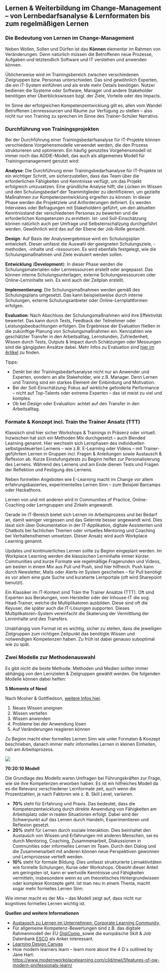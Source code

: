 ## Lernen & Weiterbildung im Change-Management – von Lernbedarfsanalyse & Lernformaten bis zum regelmäßigen Lernen ##

### Die Bedeutung von Lernen im Change-Management ###

Neben Wollen, Sollen und Dürfen ist das **Können** elementar im Rahmen von Veränderungen. Denn natürlich müssen die Betroffenen neue Prozesse, Aufgaben und letztendlich Software und IT verstehen und anwenden können. 

Üblicherweise wird im Trainingsbereich zwischen verschiedenen Zielgruppen bzw. Personas unterschieden. Das sind gewöhnlich Experten, die ein IT-System einführen und als erste mehr Details benötigen. Nutzer bedienen die Systeme oder Software, Manager und andere Stakeholder benötigen eher Überblickswissen bzgl. der Ziele, Vorteile oder des Impacts.

Im Sinne der erfolgreichen Kompetenzentwicklung gilt es, allen vom Wandel Betroffenen Lernressourcen und Räume zur Verfügung zu stellen – also nicht nur von Training zu sprechen im Sinne des Trainer-Schüler Narrativs.

### Durchführung von Trainingsprojekten ###

Bei der Durchführung einer Trainingsbedarfsanalyse für IT-Projekte können verschiedene Vorgehensmodelle verwendet werden, die den Prozess strukturieren und optimieren. Ein häufig genutztes Vorgehensmodell ist immer noch das ADDIE-Modell, das auch als allgemeines Modell für Trainingsmanagement genutzt wird:

**Analyse**: Die Durchführung einer Trainingsbedarfsanalyse für IT-Projekte ist ein wichtiger Schritt, um sicherzustellen, dass das Team über die erforderlichen Fähigkeiten und Kenntnisse verfügt, um das Projekt erfolgreich umzusetzen. Eine gründliche Analyse hilft, die Lücken im Wissen und den Schulungsbedarf der Teammitglieder zu identifizieren, um gezielte Maßnahmen zur Kompetenzentwicklung ergreifen zu können. In dieser Phase werden die Projektziele und Anforderungen definiert. Es werden Interviews oder Befragungen mit Stakeholdern geführt, um den aktuellen Kenntnisstand der verschiedenen Personas zu bewerten und die erforderlichen Kompetenzen zu ermitteln.
Ist- und Soll-Einschätzung können natürlich auch per Umfrage und Selbsteinschätzung durchgeführt werden. Gewöhnlich wird das auf der Ebene der Job-Rolle gemacht. 

**Design**: Auf Basis der Analyseergebnisse wird ein Schulungsplan entwickelt. Dieser umfasst die Auswahl der geeigneten Schulungsziele, -methoden, -inhalte und -ressourcen. Es wird ebenfalls festgelegt, wie die Schulungsmaßnahmen und Ziele evaluiert werden sollen.

**Entwicklung** (**Development**): In dieser Phase werden die Schulungsmaterialien oder Lernressourcen erstellt oder angepasst. Das können interne Schulungsunterlagen, externe Schulungsressourcen oder Online-Lerninhalte sein. Es wird auch der Zeitplan erstellt.

**Implementierung**: Die Schulungsmaßnahmen werden gemäß des Schulungsplans umgesetzt. Das kann beispielsweise durch interne Schulungen, externe Schulungsanbieter oder Online-Lernplattformen erfolgen.

**Evaluation**: Nach Abschluss der Schulungsmaßnahmen wird ihre Effektivität bewertet. Das kann durch Tests, Feedback der Teilnehmer oder Leistungsbeobachtungen erfolgen. Die Ergebnisse der Evaluation fließen in die zukünftige Planung von Schulungsmaßnahmen ein. Kennzahlen wie geschätzter Transfer in den Arbeitsalltag, Lernstunden, Zufriedenheit, Wissen durch Tests, Outputs & Impact durch Schätzungen oder Messungen sind die gängigsten Ansätze dabei. Mehr Infos zu Evaluation sind [hier im Artikel](https://www.linkedin.com/pulse/how-measure-benefits-training-people-development-thomas-jenewein/) zu finden. 

Tipps:

- Denkt bei der Trainingsbedarfsanalyse nicht nur an Anwender und Experten, sondern an alle Stakeholder, wie z.B. Manager. Denn Lernen und Training sind ein starkes Element der Einbindung und Motivation.
- Bei der Soll-Einschätzung: Fokus auf wirkliche geforderte Performance – nicht auf Top-Talents oder extreme Experten – das ist meist zu viel und komplex.  
- Ob bei Design oder Evaluation: achtet auf den Transfer in den Arbeitsalltag.

### Formate & Konzept incl. Train the Trainer Ansatz (TTT) ###

Klassisch sind hier sicher Workshops & Trainings in Präsenz oder virtuell. Inzwischen hat sich ein Methoden Mix durchgesetzt – auch Blended Learning genannt. Hier wechseln sich Lernphasen des individuellen selbstgesteuerten Lernens – wie z.B. E-Learning oder Videos – mit Trainer-geführtem Lernen in Gruppen incl. Fragen & Anleitungen sowie Austausch & Reflexion ab. Kurze Einstufungstests zu Beginn helfen zur Personalisierung des Lernens. Während des Lernens und am Ende dienen Tests und Fragen der Reflektion und Festigung des Lernens.

Neben formellen Angeboten wie E-Learning macht im Change vor allem erfahrungsbasiertes, experimentelles Lernen Sinn – zum Beispiel Barcamps oder Hackathons.  

Lernen von und mit anderen wird in Communities of Practice, Online-Coaching oder Lerngruppen und Zirkeln angewandt.  

Gerade im IT-Bereich bietet sich Lernen im Arbeitsprozess und bei Bedarf an, damit weniger vergessen und das Gelernte besser angewandt wird. Dies lässt sich über Dokumentation in der IT-Applikation, digitale Assistenten und Chatbots bei fachlichen Themen oder virtuelles Mentoring und Coaching bei Verhaltensthemen umsetzen. Dieser Ansatz wird auch Workplace Learning genannt. 

Updates und kontinuierliches Lernen sollte zu Beginn eingeplant werden. Im Workplace Learning werden die klassischen Lerninhalte immer kürzer. Communities und kurze Formate wie regelmäßige Fragerunden und Videos, am besten in einem Mix aus Pull und Push, sind hier hilfreich. Push kann durch Newsletter, Mails oder Alerts im System geschehen – für Pull benötigt es vor allem eine gute Suche und kuratierte Lernportale (oft wird Sharepoint benutzt).  

Ein Klassiker im IT-Kontext sind Train the Trainer Ansätze (TTT). Oft sind Experten aus Beratungen, vom Hersteller oder der Inhouse-IT die sog. Head-Trainer, welche die Multiplikatoren ausbilden. Diese sind oft die Keyuser, die später auch die IT-Lösungen supporten. Dieses Multiplikatoren-System vereinfacht die Skalierung der Vermittlung der Lerninhalte und des Transfers.  

Unabhängig vom Format ist es wichtig, sicher zu stellen, dass die jeweiligen Zielgruppen zum richtigen Zeitpunkt das benötigte Wissen und notwendigen Kompetenzen haben. Zu früh ist dabei genauso suboptimal wie zu spät.

### Zwei Modelle zur Methodenauswahl ###

Es gibt nicht die beste Methode. Methoden und Medien sollten immer abhängig von den Lernzielen & Zielgruppen gewählt werden. Die folgenden Modelle können dabei helfen:

**5 Moments of Need**

Nach Mosher & Gottfiedson, [weitere Infos hier](https://www.5momentsofneed.de/5-moments-of-need). 

1. Neues Wissen aneignen  
1. Wissen vertiefen
1. Wissen anwenden
1. Probleme bei der Anwendung lösen
1. Auf Veränderungen reagieren können

Zu Beginn macht eher formelles Lernen Sinn wie unter Formaten & Konzept beschrieben, danach immer mehr informelles Lernen in kleinen Einheiten, nah am Arbeitsprozess. 

![](Aspose.Words.aa81e342-f40c-45a5-9b3f-e922ae6b33ac.001.png)

**70:20:10 Modell**

Die Grundlage des Modells waren Umfragen bei Führungskräften zur Frage, wie sie ihre Kompetenzen erworben haben. Es ist ein hilfreiches Modell da es die Relevanz verschiedener Lernformate zeit, auch wenn die Prozentzahlen, je nach Faktoren wie z. B. Skill Level, variieren.

- **70%** steht für Erfahrung und Praxis. Das bedeutet, dass die Kompetenzentwicklung durch direkte Anwendung von Fähigkeiten am Arbeitsplatz oder in realen Situationen erfolgt. Dabei wird der Schwerpunkt auf das Lernen durch Handeln, Experimentieren und Reflexion gesetzt.
- **20%** steht für Lernen durch soziale Interaktion. Dies beinhaltet den Austausch von Wissen und Erfahrungen mit anderen Menschen, sei es durch Mentoring, Coaching, Zusammenarbeit, Diskussionen in Communities oder informelles Lernen im Team. Durch den Dialog und die Zusammenarbeit mit anderen können neue Perspektiven gewonnen und Lernprozesse vertieft werden.
- **10%** steht für formale Bildung. Dies umfasst strukturierte Lernaktivitäten wie formelle Schulungen, Kurse oder Workshops. Obwohl dieser Anteil am geringsten ist, kann er wertvolle Kenntnisse und Fähigkeiten vermitteln, insbesondere wenn es um theoretisches Hintergrundwissen oder komplexe Konzepte geht. Ist man neu in einem Thema, macht sogar mehr formelles Lernen Sinn.   

Wie immer macht es der Mix – das Modell zeigt auf, dass nicht nur kognitives formelles Lernen wichtig ist.

**Quellen und weitere Informationen**

- [Austausch zu Lernen im Unternehmen: Corporate Learning Community ](https://colearn.de/)
- Für allgemeine Kompetenz-Bewertungen sind z.B. das digitale Rahmenmodell der EU [DigiComp  ](https://joint-research-centre.ec.europa.eu/digcomp_en)sowie die europäische Skill & Job Datenbank [ESCO](https://esco.ec.europa.eu/) als Anker interessant.
- [Learning Design Canvas](https://app.mural.co/template/17668bfc-f175-4d0d-9a3d-44bb829b5af7/705e32fd-2d59-4cab-a47e-3a708fddab9a)
- How modern learners learn – learn more about the 4 D´s outlined by Jane Hart: <https://www.modernworkplacelearning.com/cild/mwl/5features-of-ow-modern-professionals-learn/>
